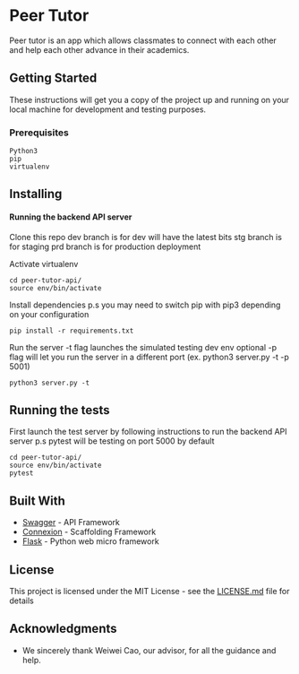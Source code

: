 # Peer Tutor

Peer tutor is an app which allows classmates to connect with each other and help each other advance in their academics.

## Getting Started

These instructions will get you a copy of the project up and running on your local machine for development and testing purposes.

### Prerequisites

```
Python3
pip
virtualenv
```

## Installing
#### Running the backend API server
Clone this repo
dev branch is for dev will have the latest bits
stg branch is for staging
prd branch is for production deployment

Activate virtualenv
```
cd peer-tutor-api/
source env/bin/activate
```
Install dependencies
p.s you may need to switch pip with pip3 depending on your configuration
```
pip install -r requirements.txt
```
Run the server
-t flag launches the simulated testing dev env
optional -p flag will let you run the server in a different port (ex. python3 server.py -t -p 5001)
```
python3 server.py -t

```

## Running the tests
First launch the test server by following instructions to run the backend API server
p.s pytest will be testing on port 5000 by default
```
cd peer-tutor-api/
source env/bin/activate
pytest
```
<!--
### Break down into end to end tests

Explain what these tests test and why

```
Give an example
```

### And coding style tests

Explain what these tests test and why

```
Give an example
```

## Deployment

Add additional notes about how to deploy this on a live system -->

## Built With

* [Swagger](https://swagger.io/) - API Framework
* [Connexion](https://github.com/zalando/connexion) - Scaffolding Framework
* [Flask](http://flask.pocoo.org/) - Python web micro framework
<!--
## Contributing

Please read [CONTRIBUTING.md](https://gist.github.com/PurpleBooth/b24679402957c63ec426) for details on our code of conduct, and the process for submitting pull requests to us.

## Versioning

We use [SemVer](http://semver.org/) for versioning. For the versions available, see the [tags on this repository](https://github.com/your/project/tags).

## Authors

* **Billie Thompson** - *Initial work* - [PurpleBooth](https://github.com/PurpleBooth)

See also the list of [contributors](https://github.com/your/project/contributors) who participated in this project. -->

## License

This project is licensed under the MIT License - see the [LICENSE.md](LICENSE.md) file for details

## Acknowledgments

* We sincerely thank Weiwei Cao, our advisor, for all the guidance and help.
